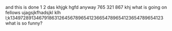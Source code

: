 and this is done 
1
2
das
khjgk
hgfd
anyway
765
321
867
khj
what is going on fellows
ujagsjkfhadsjkl
klh l;k1349728913467918631264567896541236654789654123654789654123
what is so funny?
